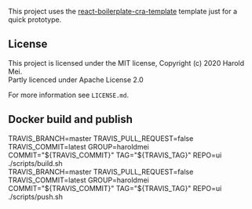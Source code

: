 This project uses the [react-boilerplate-cra-template](https://github.com/react-boilerplate/react-boilerplate-cra-template) template just for a quick prototype.

## License

This project is licensed under the MIT license, Copyright (c) 2020 Harold Mei.  
Partly licenced under Apache License 2.0

For more information see `LICENSE.md`.

## Docker build and publish

TRAVIS_BRANCH=master TRAVIS_PULL_REQUEST=false TRAVIS_COMMIT=latest GROUP=haroldmei COMMIT="${TRAVIS_COMMIT}" TAG="${TRAVIS_TAG}" REPO=ui ./scripts/build.sh  
TRAVIS_BRANCH=master TRAVIS_PULL_REQUEST=false TRAVIS_COMMIT=latest GROUP=haroldmei COMMIT="${TRAVIS_COMMIT}" TAG="${TRAVIS_TAG}" REPO=ui ./scripts/push.sh
